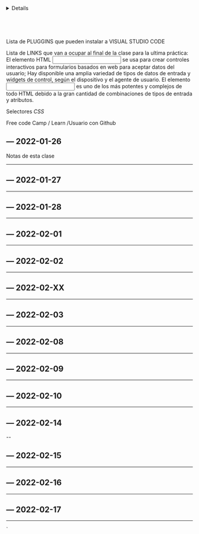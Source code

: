 <!-- Etiquetas Semanticas -->
<article></article>
<aside></aside>
<details></details>
<figcaption></figcaption>
<figure></figure>
<footer></footer>
<header></header>
<main></main>
<mark></mark>
<nav></nav>
<section></section>
<summary></summary>
<time></time>

<br />
Lista de PLUGGINS que pueden instalar a VISUAL STUDIO CODE
<!-- auto close tag  -->
<!-- git lens -->
<!-- prettier  -->
<!-- lorem ipsum  -->
<!-- Live server -->
<br />

Lista de LINKS que van a ocupar al final de la clase para la ultima práctica: El
elemento HTML <input /> se usa para crear controles interactivos para
formularios basados en web para aceptar datos del usuario; Hay disponible una
amplia variedad de tipos de datos de entrada y widgets de control, según el
dispositivo y el agente de usuario. El elemento <input /> es uno de los más
potentes y complejos de todo HTML debido a la gran cantidad de combinaciones de
tipos de entrada y atributos.

<!-- https://developer.mozilla.org/en-US/docs/Web/HTML/Element/input -->
<!-- https://www.w3schools.com/tags/tag_input.asp -->
<!-- https://www.w3schools.com/tags/tag_select.asp -->
<!-- https://www.w3schools.com/tags/tag_textarea.asp -->

Selectores _CSS_

<!-- https://developer.mozilla.org/es/docs/Learn/CSS/Building_blocks/Selectors#tabla_de_referencia_de_selectores -->

Free code Camp / Learn /Usuario con Github

## — 2022-01-26

Notas de esta clase

---

## — 2022-01-27

---

## — 2022-01-28

---

## — 2022-02-01

---

## — 2022-02-02

---

## — 2022-02-XX

---

## — 2022-02-03

---

## — 2022-02-08

---

## — 2022-02-09

---

## — 2022-02-10

---

## — 2022-02-14

--

## — 2022-02-15

---

## — 2022-02-16

---

## — 2022-02-17

---

`
